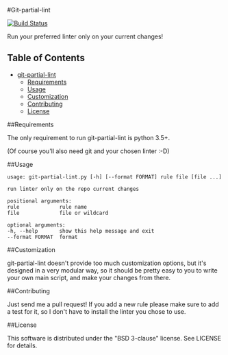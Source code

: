 #Git-partial-lint

[![Build Status](https://travis-ci.org/hugoArregui/git-partial-lint.png)](https://travis-ci.org/hugoArregui/git-partial-lint)

Run your preferred linter only on your current changes!

## Table of Contents

- [git-partial-lint](#)
  - [Requirements](#requirements)
  - [Usage](#usage)
  - [Customization](#customization)
  - [Contributing](#contributing)
  - [License](#license)

<a name="requirements"></a>
##Requirements

The only requirement to run git-partial-lint is python 3.5+.

(Of course you'll also need git and your chosen linter :-D)

<a name="usage"></a>
##Usage

```
usage: git-partial-lint.py [-h] [--format FORMAT] rule file [file ...]

run linter only on the repo current changes

positional arguments:
rule             rule name
file             file or wildcard

optional arguments:
-h, --help       show this help message and exit
--format FORMAT  format
```
<a name="customization"></a>
##Customization

git-partial-lint doesn't provide too much customization options, but it's
designed in a very modular way, so it should be pretty easy to you to write
your own main script, and make your changes from there.

<a name="contributing"></a>
##Contributing

Just send me a pull request! If you add a new rule please make sure to add
a test for it, so I don't have to install the linter you chose to use.

<a name="license"></a>
##License

This software is distributed under the "BSD 3-clause" license. See LICENSE for details.
